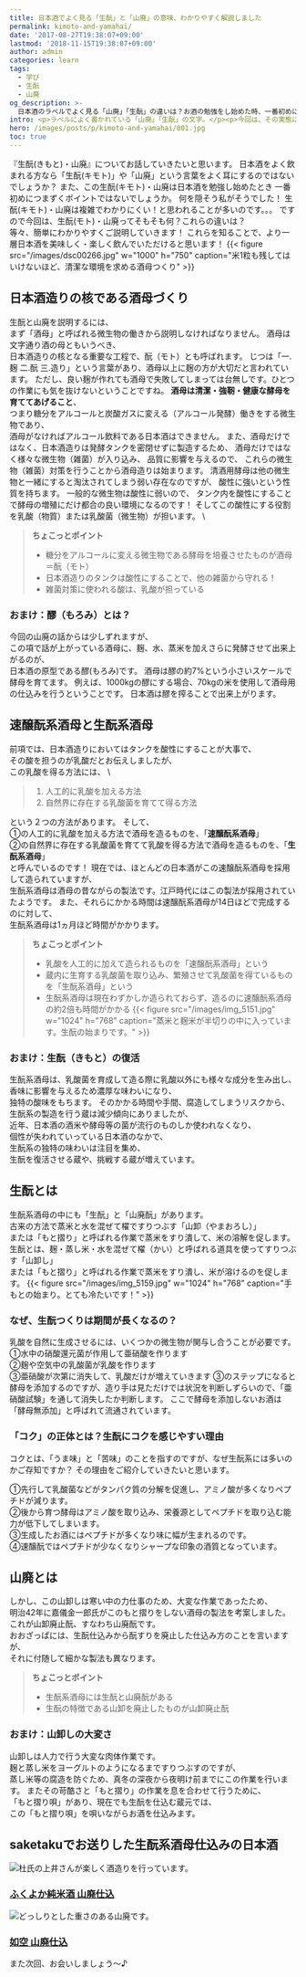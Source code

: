 ```yaml
---
title: 日本酒でよく見る「生酛」と「山廃」の意味、わかりやすく解説しました
permalink: kimoto-and-yamahai/
date: '2017-08-27T19:38:07+09:00'
lastmod: '2018-11-15T19:38:07+09:00'
author: admin
categories: learn
tags:
  - 学び
  - 生酛
  - 山廃
og_description: >-
  日本酒のラベルでよく見る「山廃」「生酛」の違いは？お酒の勉強をし始めた時、一番初めに壁につまづくポイントなのではないでしょうか。そもそもの違いや存在など簡単にわかりやすくご説明していきます！まずは酒母の話をしなければ始まりません。微生物が関わり合って出来ているのです。米を潰して微生物が住みやすい環境を作り上げること。何種類もの微生物が関わることで杜氏がしっかりと管理しなければできることはありません。もともとの日本酒造りは生酛系しかありませんでした。そのヒミツを小さな菌たちが創り上げていると思うととても不思議ですね。
intro: <p>ラベルによく書かれている「山廃」「生酛」の文字。</p><p>今回は、その実態に詳しく迫ってみます。</p>
hero: /images/posts/p/kimoto-and-yamahai/001.jpg
toc: true
---
```

『生酛(きもと)・山廃』についてお話していきたいと思います。
日本酒をよく飲まれる方なら「生酛(キモト)」や「山廃」という言葉をよく耳にするのではないでしょうか？
また、この生酛(キモト)・山廃は日本酒を勉強し始めたとき
一番初めにつまずくポイントではないでしょうか。
何を隠そう私がそうでした！
生酛(キモト)・山廃は複雑でわかりにくい！と思われることが多いのです。。。
ですので今回は、生酛(モト)・山廃ってそもそも何？これらの違いは？\
等々、簡単にわかりやすくご説明していきます！
これらを知ることで、より一層日本酒を美味しく・楽しく飲んでいただけると思います！
{{< figure src="/images/dsc00266.jpg" w="1000" h="750" caption="米1粒も残してはいけないほど、清潔な環境を求める酒母つくり" >}}
## 日本酒造りの核である酒母づくり
生酛と山廃を説明するには、\
まず「酒母」と呼ばれる微生物の働きから説明しなければなりません。
酒母は文字通り酒の母ともいうべき、\
日本酒造りの核となる重要な工程で、酛（モト）とも呼ばれます。
じつは「一.麹 二.酛 三.造り」という言葉があり、酒母以上に麹の方が大切だと言われています。
ただし、良い麹が作れても酒母で失敗してしまっては台無しです。ひとつの作業にも気を抜けないということですね。
**酒母は清潔・強靭・健康な酵母を育ててあげること**、\
つまり糖分をアルコールと炭酸ガスに変える（アルコール発酵）働きをする微生物であり、\
酒母がなければアルコール飲料である日本酒はできません。
また、酒母だけではなく、日本酒造りは発酵タンクを密閉せずに製造するため、
酒母だけではなく様々な微生物（雑菌）が入り込み、
品質に影響を与えるので、
これらの微生物（雑菌）対策を行うことから酒母造りは始まります。
清酒用酵母は他の微生物と一緒にすると淘汰されてしまう弱い存在なのですが、
酸性に強いという性質を持ちます。
一般的な微生物は酸性に弱いので、
タンク内を酸性にすることで酵母の増殖にだけ都合の良い環境になるのです！
そしてこの酸性にする役割を乳酸（物質）または乳酸菌（微生物）が担います。  \
> **ちょこっとポイント**
>
> * 糖分をアルコールに変える微生物である酵母を培養させたものが酒母＝酛（モト）
> * 日本酒造りのタンクは酸性にすることで、他の雑菌から守れる！
> * 雑菌対策に使われる酸は、乳酸が担っている
### おまけ：醪（もろみ）とは？
今回の山廃の話からは少しずれますが、\
この項で話が上がっている酒母に、麹、水、蒸米を加えさらに発酵させて出来上がるのが、\
日本酒の原型である醪(もろみ)です。
酒母は醪の約7%という小さいスケールで酵母を育てます。
例えば、1000kgの醪にする場合、70kgの米を使用して酒母用の仕込みを行うということです。
日本酒は醪を搾ることで出来上がります。
## 速醸酛系酒母と生酛系酒母
前項では、日本酒造りにおいてはタンクを酸性にすることが大事で、\
その酸を担うのが乳酸だとお伝えしましたが、\
この乳酸を得る方法には、  \

> 1. 人工的に乳酸を加える方法
> 2. 自然界に存在する乳酸菌を育てて得る方法

という２つの方法があります。
そして、\
①の人工的に乳酸を加える方法で酒母を造るものを、「**速醸酛系酒母**」\
②の自然界に存在する乳酸菌を育てて乳酸を得る方法で酒母を造るものを、「**生酛系酒母**」\
と呼んでいるのです！
現在では、ほとんどの日本酒がこの速醸酛系酒母を採用して造られていますが、\
生酛系酒母は酒母の昔ながらの製法です。江戸時代にはこの製法が採用されていたようです。
また、それらにかかる時間は速醸酛系酒母が14日ほどで完成するのに対して、\
生酛系酒母は1ヵ月ほど時間がかかります。

> **ちょこっとポイント**
>
> * 乳酸を人工的に加えて造られるものを「速醸酛系酒母」という
> * 蔵内に生育する乳酸菌を取り込み、繁殖させて乳酸菌を得ているものを「生酛系酒母」という
> * 生酛系酒母は現在わずかしか造られておらず、造るのに速醸酛系酒母の約2倍も時間がかかる
{{< figure src="/images/img_5151.jpg" w="1024" h="768" caption="蒸米と麹米が半切りの中に入っています。生酛の始まりです。" >}}

### おまけ：生酛（きもと）の復活
生酛系酒母は、乳酸菌を育成して造る際に乳酸以外にも様々な成分を生み出し、\
香味に影響を与えるため濃厚な味わいになり、\
独特の酸味をもちます。
そのかかる時間や手間、腐造してしまうリスクから、\
生酛系の製造を行う蔵は減少傾向にありましたが、\
近年、日本酒の酒米や酵母等の菌が流行のものしか使われなくなり、\
個性が失われていっている日本酒のなかで、\
生酛系の独特の味わいは注目を集め、\
生酛を復活させる蔵や、挑戦する蔵が増えています。
## 生酛とは
生酛系酒母の中にも「生酛」と「山廃酛」があります。\
古来の方法で蒸米と水を混ぜて櫂ですりつぶす「山卸（やまおろし）」\
または「もと摺り」と呼ばれる作業で蒸米をすり潰して、米の溶解を促します。
生酛とは、麹・蒸し米・水を混ぜて櫂（かい）と呼ばれる道具を使ってすりつぶす「山卸し」\
または「もと摺り」と呼ばれる作業で蒸米をすり潰し、米が溶けるのを促します。
{{< figure src="/images/img_5159.jpg" w="1024" h="768" caption="手もとの始まり。とても冷たいです！" >}}
### なぜ、生酛つくりは期間が長くなるの？
乳酸を自然に生成させるには、いくつかの微生物が関与し合うことが必要です。\
①水中の硝酸還元菌が作用して亜硝酸を作ります\
②麹や空気中の乳酸菌が乳酸を作ります\
③亜硝酸が次第に消失して、乳酸だけが増えていきます
③のステップになると酵母を添加するのですが、造り手は見ただけでは状況を判断しずらいので、「亜硝酸試験」を通して消失したか判断します。
ここで酵母を添加しないお酒は「酵母無添加」と呼ばれて流通されています。
### 「コク」の正体とは？生酛にコクを感じやすい理由
コクとは、「うま味」と「苦味」のことを指すのですが、なぜ生酛系には多いのかご存知ですか？
その理由をご紹介していきたいと思います。

①先行して乳酸菌などがタンパク質の分解を促進し、アミノ酸が多くなりペプチドが減ります。\
②後から育つ酵母はアミノ酸を取り込み、栄養源としてペプチドを取り込む能力が低下してしまいます。\
③生成したお酒にはペプチドが多くなり味に幅が生まれるのです。\
④速醸酛ではペプチドが少なくなりシャープな印象の酒質となっています。

## 山廃とは
しかし、この山卸しは寒い中の力仕事のため、大変な作業であったため、\
明治42年に嘉儀金一郎氏がこのもと摺りをしない酒母の製法を考案しました。
これが山卸廃止酛、すなわち山廃酛です。\
おおざっぱには、生酛仕込みから酛すりを廃止した仕込み方のことを言いますが、\
それに付随して細かな製法も異なります。

> **ちょこっとポイント**
>
> * 生酛系酒母には生酛と山廃酛がある
> * 生酛の特徴である山卸を廃止したものが山卸廃止酛
### おまけ：山卸しの大変さ
山卸しは人力で行う大変な肉体作業です。\
麹と蒸し米をヨーグルトのようになるまですりつぶすのですが、\
蒸し米等の腐造を防ぐため、真冬の深夜から夜明け前までにこの作業を行います。
またその苛酷さと「もと摺り」の作業を息を合わせて行うために、\
「もと摺り唄」があり、現在でも生酛を仕込む蔵元では、\
この「もと摺り唄」を唄いながらお酒を仕込みます。

## saketakuでお送りした生酛系酒母仕込みの日本酒
![杜氏の上井さんが楽しく酒造りを行っています。](/images/2018-09-11-08.47.46-1.jpg)
### [ふくよか純米酒 山廃仕込](/p/joku-fukuyoka-junmaishu-yamahai)
![どっしりとした重さのある山廃です。](/images/00100dportrait_00100_burst20180911113432849_cover-02.jpeg)
### [如空 山廃仕込](/p/joku-yamahai)
また次回、お会いしましょう〜♪
